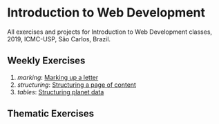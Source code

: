 # Introduction to Web Development
All exercises and projects for Introduction to Web Development classes, 2019, ICMC-USP, São Carlos, Brazil.

## Weekly Exercises
01) *marking*: [Marking up a letter](https://developer.mozilla.org/en-US/docs/Learn/HTML/Introduction_to_HTML/Marking_up_a_letter)
02) *structuring*: [Structuring a page of content](https://developer.mozilla.org/en-US/docs/Learn/HTML/Introduction_to_HTML/Structuring_a_page_of_content)
03) *tables*: [Structuring planet data](https://developer.mozilla.org/en-US/docs/Learn/HTML/Tables/Structuring_planet_data)

## Thematic Exercises
